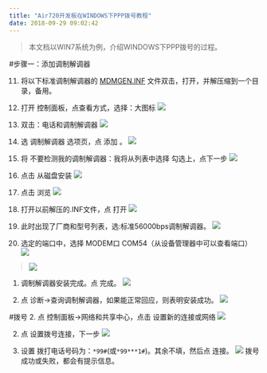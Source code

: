 ```yaml
---
title: "Air720开发板在WINDOWS下PPP拨号教程"
date: 2018-09-29 09:02:42
---
```


> 本文档以WIN7系统为例，介绍WINDOWS下PPP拨号的过程。



#步骤一：添加调制解调器


11.  将以下标准调制解调器的 [MDMGEN.INF](http://openluat-luatcommunity.oss-cn-hangzhou.aliyuncs.com/attachment/20200609163650125_P25Qz1e95baed0a8756ef_MDMGEN.INF "MDMGEN.INF") 文件双击，打开，并解压缩到一个目录，备用。

2. 打开 控制面板，点查看方式，选择：大图标
![](http://oldask.openluat.com/image/show/attachments-2018-09-Hcyc8rNH5baecf2e7f3fe.png)

12. 双击：电话和调制解调器
![](http://doc.openluat.com/api/static/editormd/php/../uploads/5_98971.png)

13. 选 调制解调器 选项页，点 添加 。
![](http://doc.openluat.com/api/static/editormd/php/../uploads/5_67180.png)

14. 将 不要检测我的调制解调器：我将从列表中选择 勾选上，点下一步
![](http://doc.openluat.com/api/static/editormd/php/../uploads/5_83333.png)

13. 点击 从磁盘安装
![](http://doc.openluat.com/api/static/editormd/php/../uploads/5_72499.png)

561. 点击 浏览
![](http://doc.openluat.com/api/static/editormd/php/../uploads/5_44035.png)

5615. 打开以前解压的.INF文件，点 打开
![](http://doc.openluat.com/api/static/editormd/php/../uploads/5_92433.png)

1. 此时出现了厂商和型号列表，选:标准56000bps调制解调器。
![](http://doc.openluat.com/api/static/editormd/php/../uploads/5_75208.png)

1. 选定的端口中，选择 MODEM口 COM54（从设备管理器中可以查看端口）
![](http://doc.openluat.com/api/static/editormd/php/../uploads/5_42375.png)
> ![](http://doc.openluat.com/api/static/editormd/php/../uploads/5_35690.png)

1. 调制解调器安装完成。点 完成。
![](http://doc.openluat.com/api/static/editormd/php/../uploads/5_46176.png)


1. 点 诊断->查询调制解调器，如果能正常回应，则表明安装成功。
![](http://doc.openluat.com/api/static/editormd/php/../uploads/5_68593.png)

#拨号
2. 点 控制面板->网络和共享中心，点击 设置新的连接或网络
![](http://doc.openluat.com/api/static/editormd/php/../uploads/5_76919.png)

2. 点 设置拨号连接，下一步
![](http://doc.openluat.com/api/static/editormd/php/../uploads/5_28271.png)

2. 设置 拨打电话号码为：```*99#```(或```*99***1#```)。其余不填，然后点 连接。
![](http://doc.openluat.com/api/static/editormd/php/../uploads/5_12814.png)
拨号成功或失败，都会有提示信息。
